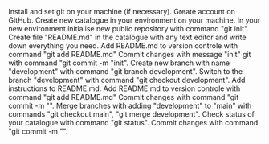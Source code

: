 Install and set git on your machine (if necessary).
Greate account on GitHub.
Create new catalogue in your environment on your machine.
In your new environment initialise new public repository with command "git init".
Create file "README.md" in the catalogue with any text editor and write down everything you need.
Add README.md to version controle with command "git add README.md"
Commit changes with message "init" git with command "git commit -m "init".
Create new branch with name "development" with command "git branch development".
Switch to the branch "development" with command "git checkout development".
Add instructions to README.md.
Add README.md to version controle with command "git add README.md"
Commit changes with command "git commit -m "<your message>".
Merge branches with adding "development" to "main" with commands "git checkout main", "git merge development".
Check status of your catalogue with command "git status".
Commit changes with command "git commit -m "<your message>".
